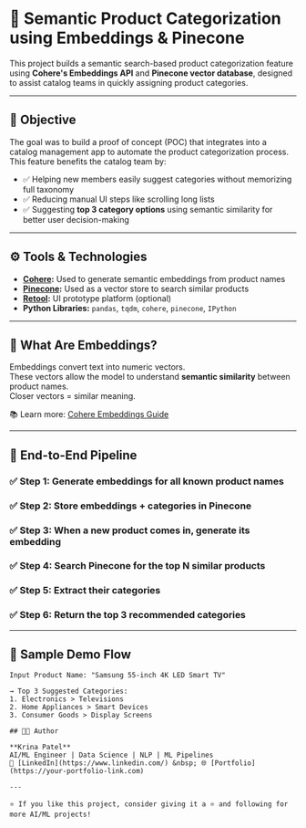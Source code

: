 # 🧠 Semantic Product Categorization using Embeddings & Pinecone

This project builds a semantic search-based product categorization feature using **Cohere's Embeddings API** and **Pinecone vector database**, designed to assist catalog teams in quickly assigning product categories.

---

## 🎯 Objective

The goal was to build a proof of concept (POC) that integrates into a catalog management app to automate the product categorization process.  
This feature benefits the catalog team by:

- ✅ Helping new members easily suggest categories without memorizing full taxonomy  
- ✅ Reducing manual UI steps like scrolling long lists  
- ✅ Suggesting **top 3 category options** using semantic similarity for better user decision-making  

---

## ⚙️ Tools & Technologies

- **[Cohere](https://cohere.com/):** Used to generate semantic embeddings from product names  
- **[Pinecone](https://www.pinecone.io/):** Used as a vector store to search similar products  
- **[Retool](https://retool.com/):** UI prototype platform (optional)  
- **Python Libraries:** `pandas`, `tqdm`, `cohere`, `pinecone`, `IPython`  

---

## 🧬 What Are Embeddings?

Embeddings convert text into numeric vectors.  
These vectors allow the model to understand **semantic similarity** between product names.  
Closer vectors = similar meaning.

📚 Learn more: [Cohere Embeddings Guide](https://docs.cohere.com/docs/embeddings)

---

## 🔁 End-to-End Pipeline

### ✅ Step 1: Generate embeddings for all known product names  
### ✅ Step 2: Store embeddings + categories in Pinecone  
### ✅ Step 3: When a new product comes in, generate its embedding  
### ✅ Step 4: Search Pinecone for the **top N similar products**  
### ✅ Step 5: Extract their categories  
### ✅ Step 6: Return the **top 3 recommended categories**  

---

## 🧪 Sample Demo Flow

```text
Input Product Name: "Samsung 55-inch 4K LED Smart TV"

→ Top 3 Suggested Categories:
1. Electronics > Televisions
2. Home Appliances > Smart Devices
3. Consumer Goods > Display Screens

## 👩‍💻 Author

**Krina Patel**  
AI/ML Engineer | Data Science | NLP | ML Pipelines  
💼 [LinkedIn](https://www.linkedin.com/) &nbsp; 🌐 [Portfolio](https://your-portfolio-link.com)

---

⭐ If you like this project, consider giving it a ⭐ and following for more AI/ML projects!